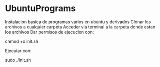 # UbuntuPrograms
Instalacion basica de programas varios en ubuntu y derivados
Clonar los archivos a cualquier carpeta
Acceder via terminal a la carpeta donde estan los archivos
Dar permisos de ejecucion con:

chmod +x init.sh

Ejecutar con:

sudo ./init.sh


